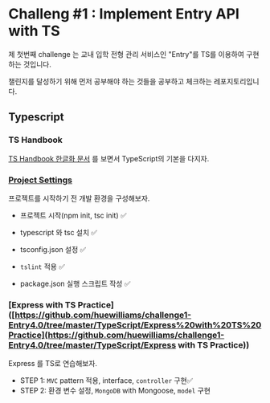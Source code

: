 # Challeng #1 : Implement Entry API with TS

제 첫번째 challenge 는 교내 입학 전형 관리 서비스인 "Entry"를 TS를 이용하여 구현하는 것입니다. 

챌린지를 달성하기 위해 먼저 공부해야 하는 것들을 공부하고 체크하는 레포지토리입니다.

## Typescript 

### TS Handbook

[TS Handbook 한글화 문서](<https://typescript-kr.github.io/>) 를 보면서 TypeScript의 기본을 다지자.



### [Project Settings](https://github.com/huewilliams/challenge1-Entry4.0/tree/master/TypeScript/Project%20Settings)

프로젝트를 시작하기 전 개발 환경을 구성해보자.

* 프로젝트 시작(npm init, tsc init) ✅

- typescript 와 tsc 설치 ✅

- tsconfig.json 설정 ✅

- `tslint` 적용 ✅

- package.json 실행 스크립트 작성 ✅

  

### [Express with TS Practice]([https://github.com/huewilliams/challenge1-Entry4.0/tree/master/TypeScript/Express%20with%20TS%20Practice](https://github.com/huewilliams/challenge1-Entry4.0/tree/master/TypeScript/Express with TS Practice))

Express 를 TS로 연습해보자. 

* STEP 1: `MVC` pattern 적용, interface, `controller` 구현✅
* STEP 2: 환경 변수 설정, `MongoDB` with Mongoose, `model` 구현 

